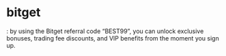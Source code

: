 # bitget
: by using the Bitget referral code “BEST99”, you can unlock exclusive bonuses, trading fee discounts, and VIP benefits from the moment you sign up.
